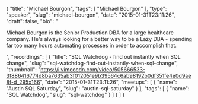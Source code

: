{
  "title": "Michael Bourgon",
  "tags": [
    "Michael Bourgon"
  ],
  "type": "speaker",
  "slug": "michael-bourgon",
  "date": "2015-01-31T23:11:26",
  "draft": false,
  "bio": "<p>Michael Bourgon is the Senior Production DBA for a large healthcare company. He's always looking for a better way to be a Lazy DBA - spending far too many hours automating processes in order to accomplish that.</p>",
  "recordings": [
    {
      "title": "SQL Watchdog - find out instantly when SQL change",
      "slug": "sql-watchdog-find-out-instantly-when-sql-change",
      "thumbnail": "https://i.vimeocdn.com/video/505666533-3f886416774d8ba7635ab3f012051e9b39564c6ab98192b0df351fe4e0d9ae8f-d_295x166",
      "date": "2015-01-31T23:11:26",
      "meetups": [
        {
          "name": "Austin SQL Saturday",
          "slug": "austin-sql-saturday"
        }
      ],
      "tags": [
        {
          "name": "SQL Watchdog",
          "slug": "sql-watchdog"
        }
      ]
    }
  ]
}